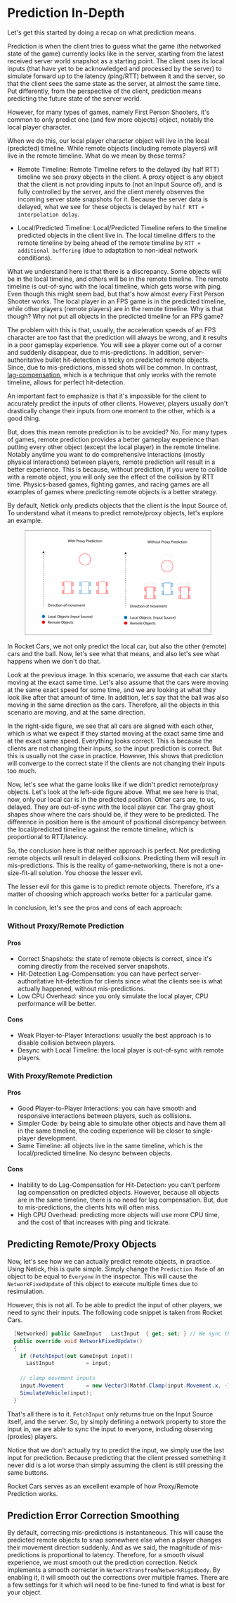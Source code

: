 # Prediction In-Depth

Let's get this started by doing a recap on what prediction means.

Prediction is when the client tries to guess what the game (the networked state of the game) currently looks like in the server, starting from the latest received server world snapshot as a starting point. The client uses its local inputs (that have yet to be acknowledged and processed by the server) to simulate forward up to the latency (ping/RTT) between it and the server, so that the client sees the same state as the server, at almost the same time. Put differently, from the perspective of the client, prediction means predicting the future state of the server world.

However, for many types of games, namely First Person Shooters, it's common to only predict one (and few more objects) object, notably the local player character.

When we do this, our local player character object will live in the local (predicted) timeline. While remote objects (including remote players) will live in the remote timeline. What do we mean by these terms?

- Remote Timeline: Remote Timeline refers to the delayed (by half RTT) timeline we see proxy objects in the client. A proxy object is any object that the client is not providing inputs to (not an Input Source of), and is fully controlled by the server, and the client merely observes the incoming server state snapshots for it. Because the server data is delayed, what we see for these objects is delayed by `half RTT + interpolation delay`.

- Local/Predicted Timeline: Local/Predicted Timeline refers to the timeline predicted objects in the client live in. The local timeline differs to the remote timeline by being ahead of the remote timeline by `RTT + additional buffering` (due to adaptation to non-ideal network conditions). 

What we understand here is that there is a discrepancy. Some objects will be in the local timeline, and others will be in the remote timeline. The remote timeline is out-of-sync with the local timeline, which gets worse with ping. Even though this might seem bad, but that's how almost every First Person Shooter works. The local player in an FPS game is in the predicted timeline, while other players (remote players) are in the remote timeline. Why is that though? Why not put all objects in the predicted timeline for an FPS game?

The problem with this is that, usually, the acceleration speeds of an FPS character are too fast that the prediction will always be wrong, and it results in a poor gameplay experience. You will see a player come out of a corner and suddenly disappear, due to mis-predictions. In addition, server-authoritative bullet hit-detection is tricky on predicted remote objects. Since, due to mis-predictions, missed shots will be common. In contrast, [lag-compensation](lag-compensation.md), which is a technique that only works with the remote timeline, allows for perfect hit-detection.

An important fact to emphasize is that it's impossible for the client to accurately predict the inputs of other clients. However, players usually don't drastically change their inputs from one moment to the other, which is a good thing.

But, does this mean remote prediction is to be avoided? No. For many types of games, remote prediction provides a better gameplay experience than putting every other object (except the local player) in the remote timeline. Notably anytime you want to do comprehensive interactions (mostly physical interactions) between players, remote prediction will result in a better experience. This is because, without prediction, if you were to collide with a remote object, you will only see the effect of the collision by RTT time. Physics-based games, fighting games, and racing games are all examples of games where predicting remote objects is a better strategy.

By default, Netick only predicts objects that the client is the Input Source of. To understand what it means to predict remote/proxy objects, let's explore an example.

<figure><img src="../images/proxy-prediction.png" alt="Client-Side Prediction"><figcaption></figcaption></figure>

In Rocket Cars, we not only predict the local car, but also the other (remote) cars and the ball. Now, let's see what that means, and also let's see what happens when we don't do that.

Look at the previous image. In this scenario, we assume that each car starts moving at the exact same time. Let's also assume that the cars were moving at the same exact speed for some time, and we are looking at what they look like after that amount of time. In addition, let's say that the ball was also moving in the same direction as the cars. Therefore, all the objects in this scenario are moving, and at the same direction.

In the right-side figure, we see that all cars are aligned with each other, which is what we expect if they started moving at the exact same time and at the exact same speed. Everything looks correct. This is because the clients are not changing their inputs, so the input prediction is correct. But this is usually not the case in practice. However, this shows that prediction will converge to the correct state if the clients are not changing their inputs too much.

Now, let's see what the game looks like if we didn't predict remote/proxy objects. Let's look at the left-side figure above. What we see here is that, now, only our local car is in the predicted position. Other cars are, to us, delayed. They are out-of-sync with the local player car. The gray ghost shapes show where the cars should be, if they were to be predicted. The difference in position here is the amount of positional discrepancy between the local/predicted timeline against the remote timeline, which is proportional to RTT/latency.

So, the conclusion here is that neither approach is perfect. Not predicting remote objects will result in delayed collisions. Predicting them will result in mis-predictions. This is the reality of game-networking, there is not a one-size-fit-all solution. You choose the lesser evil.

The lesser evil for this game is to predict remote objects. Therefore, it's a matter of choosing which approach works better for a particular game.

In conclusion, let's see the pros and cons of each approach:

### Without Proxy/Remote Prediction

#### Pros
* Correct Snapshots: the state of remote objects is correct, since it's coming directly from the received server snapshots.
* Hit-Detection Lag-Compensation: you can have perfect server-authoritative hit-detection for clients since what the clients see is what actually happened, without mis-predictions.
* Low CPU Overhead: since you only simulate the local player, CPU performance will be better.

#### Cons
* Weak Player-to-Player Interactions: usually the best approach is to disable collision between players.
* Desync with Local Timeline: the local player is out-of-sync with remote players.

### With Proxy/Remote Prediction

#### Pros
* Good Player-to-Player Interactions: you can have smooth and responsive interactions between players, such as collisions. 
* Simpler Code: by being able to simulate other objects and have them all in the same timeline, the coding experience will be closer to single-player development.
* Same Timeline: all objects live in the same timeline, which is the local/predicted timeline. No desync between objects.

#### Cons
* Inability to do Lag-Compensation for Hit-Detection: you can't perform lag compensation on predicted objects. However, because all objects are in the same timeline, there is no need for lag compensation. But, due to mis-predictions, the clients hits will often miss. 
* High CPU Overhead: predicting more objects will use more CPU time, and the cost of that increases with ping and tickrate.

## Predicting Remote/Proxy Objects

Now, let's see how we can actually predict remote objects, in practice. Using Netick, this is quite simple. Simply change the `Prediction Mode` of an object to be equal to `Everyone` in the inspector. This will cause the `NetworkFixedUpdate` of this object to execute multiple times due to resimulation.

However, this is not all. To be able to predict the input of other players, we need to sync their inputs. The following code snippet is taken from Rocket Cars.

```cs
  [Networked] public GameInput   LastInput  { get; set; } // We sync the last input for the player. So we can use it to predict remote players cars.
  public override void NetworkFixedUpdate()
  {
    if (FetchInput(out GameInput input))
      LastInput          = input;

    // clamp movement inputs
    input.Movement       = new Vector3(Mathf.Clamp(input.Movement.x, -1f, 1f), Mathf.Clamp(input.Movement.y, -1f, 1f), Mathf.Clamp(input.Movement.z, -1f, 1f));
    SimulateVehicle(input);
  }
```

That's all there is to it. `FetchInput` only returns true on the Input Source itself, and the server. So, by simply defining a network property to store the input in, we are able to sync the input to everyone, including observing (proxies) players.

Notice that we don't actually try to predict the input, we simply use the last input for prediction. Because predicting that the client pressed something it never did is a lot worse than simply assuming the client is still pressing the same buttons.

Rocket Cars serves as an excellent example of how Proxy/Remote Prediction works.

## Prediction Error Correction Smoothing

By default, correcting mis-predictions is instantaneous. This will cause the predicted remote objects to snap somewhere else when a player changes their movement direction suddenly. And as we said, the magnitude of mis-predictions is proportional to latency. Therefore, for a smooth visual experience, we must smooth out the prediction correction. Netick implements a smooth correcter in `NetworkTransfrom`/`NetworkRigidbody`. By enabling it, it will smooth out the corrections over multiple frames. There are a few settings for it which will need to be fine-tuned to find what is best for your object.